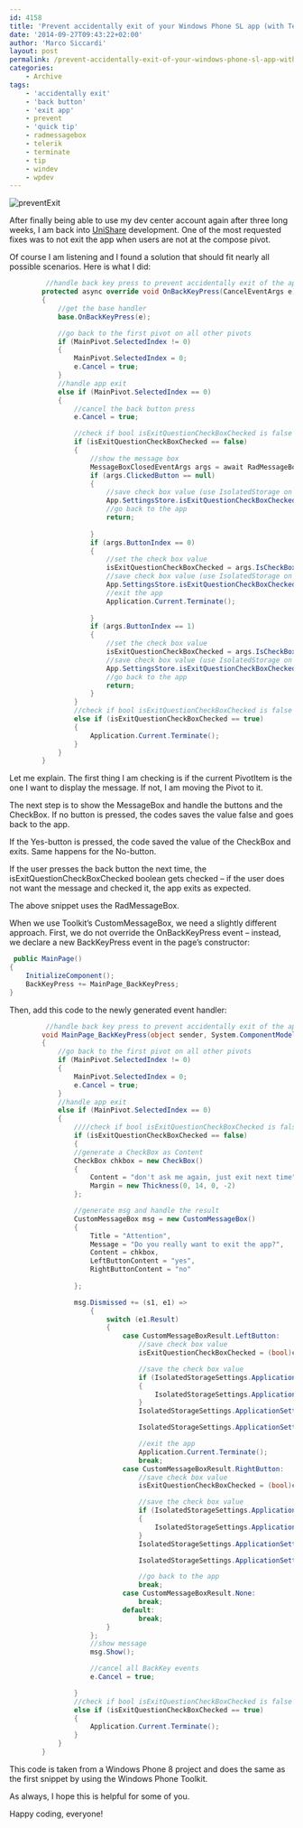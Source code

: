 ```yaml
---
id: 4158
title: 'Prevent accidentally exit of your Windows Phone SL app (with Telerik RadMessageBox or Toolkit CustomMessageBox)'
date: '2014-09-27T09:43:22+02:00'
author: 'Marco Siccardi'
layout: post
permalink: /prevent-accidentally-exit-of-your-windows-phone-sl-app-with-telerik-radmessagebox-or-toolkit-custommessagebox/
categories:
    - Archive
tags:
    - 'accidentally exit'
    - 'back button'
    - 'exit app'
    - prevent
    - 'quick tip'
    - radmessagebox
    - telerik
    - terminate
    - tip
    - windev
    - wpdev
---
```


![preventExit](/assets/img/2014/09/preventExit.png "preventExit")

After finally being able to use my dev center account again after three long weeks, I am back into [UniShare](https://www.windowsphone.com/s?appid=ee42cb1d-8a68-41c6-9c0c-d3e3fc61d6ea) development. One of the most requested fixes was to not exit the app when users are not at the compose pivot.

Of course I am listening and I found a solution that should fit nearly all possible scenarios. Here is what I did:

``` csharp
         //handle back key press to prevent accidentally exit of the app
        protected async override void OnBackKeyPress(CancelEventArgs e)
        {
            //get the base handler
            base.OnBackKeyPress(e);

            //go back to the first pivot on all other pivots
            if (MainPivot.SelectedIndex != 0)
            {
                MainPivot.SelectedIndex = 0;
                e.Cancel = true;
            }
            //handle app exit
            else if (MainPivot.SelectedIndex == 0)
            {
                //cancel the back button press
                e.Cancel = true;

                //check if bool isExitQuestionCheckBoxChecked is false and the message needs to be displayed
                if (isExitQuestionCheckBoxChecked == false)
                {
                    //show the message box
                    MessageBoxClosedEventArgs args = await RadMessageBox.ShowAsync("Do you really want to exit the app?", MessageBoxButtons.YesNo, null, "don't ask me again, just exit next time", false, true);
                    if (args.ClickedButton == null)
                    {
                        //save check box value (use IsolatedStorage on earlier versions of Windows Phone)
                        App.SettingsStore.isExitQuestionCheckBoxChecked = isExitQuestionCheckBoxChecked;
                        //go back to the app
                        return;
                        
                    }
                    if (args.ButtonIndex == 0)
                    {
                        //set the check box value
                        isExitQuestionCheckBoxChecked = args.IsCheckBoxChecked;
                        //save check box value (use IsolatedStorage on earlier versions of Windows Phone)
                        App.SettingsStore.isExitQuestionCheckBoxChecked = isExitQuestionCheckBoxChecked;
                        //exit the app
                        Application.Current.Terminate();
                        
                    }
                    if (args.ButtonIndex == 1)
                    {
                        //set the check box value
                        isExitQuestionCheckBoxChecked = args.IsCheckBoxChecked;
                        //save check box value (use IsolatedStorage on earlier versions of Windows Phone)
                        App.SettingsStore.isExitQuestionCheckBoxChecked = isExitQuestionCheckBoxChecked;
                        //go back to the app
                        return;
                    }
                }
                //check if bool isExitQuestionCheckBoxChecked is false and the app should be exited
                else if (isExitQuestionCheckBoxChecked == true)
                {
                    Application.Current.Terminate();
                }
            }
        }
```
 
Let me explain. The first thing I am checking is if the current PivotItem is the one I want to display the message. If not, I am moving the Pivot to it.

The next step is to show the MessageBox and handle the buttons and the CheckBox. If no button is pressed, the codes saves the value false and goes back to the app.

If the Yes-button is pressed, the code saved the value of the CheckBox and exits. Same happens for the No-button.

If the user presses the back button the next time, the isExitQuestionCheckBoxChecked boolean gets checked – if the user does not want the message and checked it, the app exits as expected.

The above snippet uses the RadMessageBox.

When we use Toolkit’s CustomMessageBox, we need a slightly different approach. First, we do not override the OnBackKeyPress event – instead, we declare a new BackKeyPress event in the page’s constructor:

``` csharp
 public MainPage()
{
    InitializeComponent();     
    BackKeyPress += MainPage_BackKeyPress;
}
```
 
Then, add this code to the newly generated event handler:

``` csharp
         //handle back key press to prevent accidentally exit of the app
        void MainPage_BackKeyPress(object sender, System.ComponentModel.CancelEventArgs e)
        {
            //go back to the first pivot on all other pivots
            if (MainPivot.SelectedIndex != 0)
            {
                MainPivot.SelectedIndex = 0;
                e.Cancel = true;
            }
            //handle app exit
            else if (MainPivot.SelectedIndex == 0)
            {   
                ////check if bool isExitQuestionCheckBoxChecked is false and the message needs to be displayed
                if (isExitQuestionCheckBoxChecked == false)
                {
                //generate a CheckBox as Content
                CheckBox chkbox = new CheckBox()
                {
                    Content = "don't ask me again, just exit next time",
                    Margin = new Thickness(0, 14, 0, -2)
                };

                //generate msg and handle the result
                CustomMessageBox msg = new CustomMessageBox()
                {
                    Title = "Attention",
                    Message = "Do you really want to exit the app?",
                    Content = chkbox,
                    LeftButtonContent = "yes",
                    RightButtonContent = "no"
                    
                };

                msg.Dismissed += (s1, e1) =>
                    {
                        switch (e1.Result)
                        {
                            case CustomMessageBoxResult.LeftButton:
                                //save check box value
                                isExitQuestionCheckBoxChecked = (bool)chkbox.IsChecked;

                                //save the check box value
                                if (IsolatedStorageSettings.ApplicationSettings.Contains("isExitQuestionCheckBoxChecked"))
                                {
                                    IsolatedStorageSettings.ApplicationSettings.Remove("isExitQuestionCheckBoxChecked");
                                }
                                IsolatedStorageSettings.ApplicationSettings.Add("isExitQuestionCheckBoxChecked", isExitQuestionCheckBoxChecked);

                                IsolatedStorageSettings.ApplicationSettings.Save();

                                //exit the app
                                Application.Current.Terminate();
                                break;
                            case CustomMessageBoxResult.RightButton:
                                //save check box value
                                isExitQuestionCheckBoxChecked = (bool)chkbox.IsChecked;

                                //save the check box value
                                if (IsolatedStorageSettings.ApplicationSettings.Contains("isExitQuestionCheckBoxChecked"))
                                {
                                    IsolatedStorageSettings.ApplicationSettings.Remove("isExitQuestionCheckBoxChecked");
                                }
                                IsolatedStorageSettings.ApplicationSettings.Add("isExitQuestionCheckBoxChecked", isExitQuestionCheckBoxChecked);

                                IsolatedStorageSettings.ApplicationSettings.Save();

                                //go back to the app
                                break;
                            case CustomMessageBoxResult.None:
                                break;
                            default:
                                break;
                        }
                    };
                    //show message
                    msg.Show();

                    //cancel all BackKey events
                    e.Cancel = true;

                }
                //check if bool isExitQuestionCheckBoxChecked is false and the app should be exited
                else if (isExitQuestionCheckBoxChecked == true)
                {
                    Application.Current.Terminate();
                }
            }
        }
```
 
This code is taken from a Windows Phone 8 project and does the same as the first snippet by using the Windows Phone Toolkit.

As always, I hope this is helpful for some of you.

Happy coding, everyone!